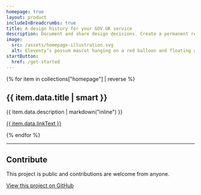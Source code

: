 ```yaml
---
homepage: true
layout: product
includeInBreadcrumbs: true
title: A design history for your GOV.UK service
description: Document and share design decisions. Create a permanent record of how your service has developed over time.
image:
  src: /assets/homepage-illustration.svg
  alt: Eleventy’s possum mascot hanging on a red balloon and floating above a laptop.
startButton:
  href: /get-started
---
```


<div class="govuk-grid-row">
{% for item in collections["homepage"] | reverse %}
  <section class="govuk-grid-column-one-half-from-desktop govuk-!-margin-bottom-8">
    <h2 class="govuk-heading-m govuk-!-font-size-27">{{ item.data.title | smart }}</h2>
    <p class="govuk-body">{{ item.data.description | markdown("inline") }}</p>
    <p class="govuk-body"><a class="govuk-link govuk-!-font-weight-bold" href="{{ item.url | url }}">{{ item.data.linkText }}</a></p>
  </section>
{% endfor %}
  <section class="govuk-grid-column-full">
    <hr class="govuk-section-break govuk-section-break--visible govuk-section-break--xl govuk-!-margin-top-0">
    <h2 class="govuk-heading-m govuk-!-font-size-27">Contribute</h2>
    <p class="govuk-body">This project is public and contributions are welcome from anyone.</p>
    <p class="govuk-body"><a class="govuk-link govuk-!-font-weight-bold" href="https://github.com/x-govuk/govuk-design-history-template">View this project on GitHub</a></p>
  </section>
</div>
